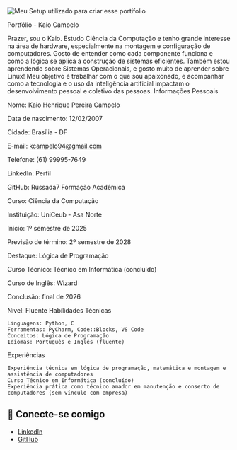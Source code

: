 <img src="banana.jpeg" alt="Meu Setup utilizado para criar esse portifolio" />

Portfólio - Kaio Campelo

Prazer, sou o Kaio. Estudo Ciência da Computação e tenho grande interesse na área de hardware, especialmente na montagem e configuração de computadores. Gosto de entender como cada componente funciona e como a lógica se aplica à construção de sistemas eficientes. Também estou aprendendo sobre Sistemas Operacionais, e gosto muito de aprender sobre Linux! Meu objetivo é trabalhar com o que sou apaixonado, e acompanhar como a tecnologia e o uso da inteligência artificial impactam o desenvolvimento pessoal e coletivo das pessoas.
Informações Pessoais

Nome: Kaio Henrique Pereira Campelo

Data de nascimento: 12/02/2007

Cidade: Brasília - DF

E-mail: kcampelo94@gmail.com

Telefone: (61) 99995-7649

LinkedIn: Perfil

GitHub: Russada7
Formação Acadêmica

Curso: Ciência da Computação

Instituição: UniCeub - Asa Norte

Início: 1º semestre de 2025

Previsão de término: 2º semestre de 2028

Destaque: Lógica de Programação

Curso Técnico: Técnico em Informática (concluído)

Curso de Inglês: Wizard

Conclusão: final de 2026

Nível: Fluente
Habilidades Técnicas

    Linguagens: Python, C
    Ferramentas: PyCharm, Code::Blocks, VS Code
    Conceitos: Lógica de Programação
    Idiomas: Português e Inglês (fluente)

Experiências

    Experiência técnica em lógica de programação, matemática e montagem e assistência de computadores
    Curso Técnico em Informática (concluído)
    Experiência prática como técnico amador em manutenção e conserto de computadores (sem vínculo com empresa)



## 🔗 Conecte-se comigo

- [LinkedIn](https://www.linkedin.com/)
- [GitHub](https://github.com/kaiohenrique)

